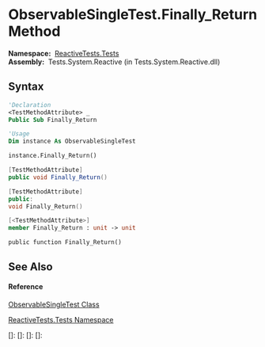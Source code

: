 # ObservableSingleTest.Finally\_Return Method

**Namespace:**  [ReactiveTests.Tests](ReactiveTests.Tests\ReactiveTests.Tests.md)  
**Assembly:**  Tests.System.Reactive (in Tests.System.Reactive.dll)

## Syntax

```vb
'Declaration
<TestMethodAttribute> _
Public Sub Finally_Return
```

```vb
'Usage
Dim instance As ObservableSingleTest

instance.Finally_Return()
```

```csharp
[TestMethodAttribute]
public void Finally_Return()
```

```c++
[TestMethodAttribute]
public:
void Finally_Return()
```

```fsharp
[<TestMethodAttribute>]
member Finally_Return : unit -> unit 
```

```jscript
public function Finally_Return()
```

## See Also

#### Reference

[ObservableSingleTest Class](ObservableSingleTest\ObservableSingleTest.md)

[ReactiveTests.Tests Namespace](ReactiveTests.Tests\ReactiveTests.Tests.md)

[]: 
[]: 
[]: 
[]: 